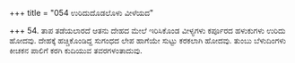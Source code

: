 +++
title = "054 ಉರಿದುದೊಡಲೊಳು ವೀಳೆಯದ"

+++
54.  ತಾಪ ತಡೆಯಲಾರದೆ ಆತನು ದೇಹದ ಮೇಲೆ ಇರಿಸಿಕೊಂಡ ವೀಳ್ಯಗಳು ಕರ್ಪೂರದ ಹಳುಕುಗಳು ಉರಿದು ಹೋದವು. ದೇಹಕ್ಕೆ ಹಚ್ಚಿಕೊಂಡಿದ್ದ ಸುಗಂಧದ ಲೇಪ ಹಾಗೆಯೇ ಸುಟ್ಟು  ಕರಕಲಾಗಿ ಹೋದವು. ತುಂಬು ಬೆಳುದಿಂಗಳು  ಕೀಚಕನ ಪಾಲಿಗೆ  ಕರಗಿ ಕುದಿಯುವ ತವರಗಳಂತಾದುವು.